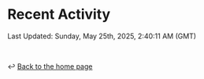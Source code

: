 # Recent Activity

<!--RECENT_ACTIVITY:start-->
<!--RECENT_ACTIVITY:end-->

<!--RECENT_ACTIVITY:last_update-->
Last Updated: Sunday, May 25th, 2025, 2:40:11 AM (GMT)
<!--RECENT_ACTIVITY:last_update_end-->

<br>

↩️ [Back to the home page](/README.md)
